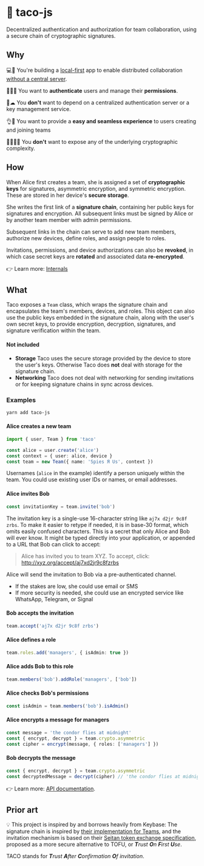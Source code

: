 # 🌮 taco-js

Decentralized authentication and authorization for team collaboration, using a secure chain of
cryptographic signatures.

## Why

💻🤝 You're building a [local-first](http://inkandswitch.com/local-first.html) app to enable distributed collaboration [without a central
server](http://medium.com/all-the-things/a-web-application-with-no-web-server-61000a6aed8f).

👩🏾🔑 You want to **authenticate** users and manage their **permissions**.

🚫☁ You **don't** want to depend on a centralized authentication server or a key management service.

👌💙 You want to provide a **easy and seamless experience** to users creating and joining teams

👨🏾‍💻🤪 You **don't** want to expose any of the underlying cryptographic complexity.

## How

When Alice first creates a team, she is assigned a set of **cryptographic keys** for signatures,
asymmetric encryption, and symmetric encryption. These are stored in her device's **secure storage**.

She writes the first link of a **signature chain**, containing her public keys for signatures and
encryption. All subsequent links must be signed by Alice or by another team member with admin
permissions.

Subsequent links in the chain can serve to add new team members, authorize new devices, define
roles, and assign people to roles.

Invitations, permissions, and device authorizations can also be **revoked**, in which case secret keys
are **rotated** and associated data **re-encrypted**.

👉 Learn more: [Internals](./docs/internals.md)

## What

Taco exposes a `Team` class, which wraps the signature chain and encapsulates the team's members,
devices, and roles. This object can also use the public keys embedded in the signature chain, along
with the user's own secret keys, to provide encryption, decryption, signatures, and signature
verification within the team.

#### Not included

- **Storage** Taco uses the secure storage provided by the device to store the user's keys.
  Otherwise Taco does **not** deal with storage for the signature chain.
- **Networking** Taco does not deal with networking for sending invitations or for keeping
  signature chains in sync across devices.

### Examples

```bash
yarn add taco-js
```

#### Alice creates a new team

```ts
import { user, Team } from 'taco'

const alice = user.create('alice')
const context = { user: alice, device }
const team = new Team({ name: 'Spies Я Us', context })
```

Usernames (`alice` in the example) identify a person uniquely within the team. You could use
existing user IDs or names, or email addresses.

#### Alice invites Bob

```ts
const invitationKey = team.invite('bob')
```

The invitation key is a single-use 16-character string like `aj7x d2jr 9c8f zrbs`. To make it easier
to retype if needed, it is in base-30 format, which omits easily confused characters. This is a
secret that only Alice and Bob will ever know. It might be typed directly into your application, or
appended to a URL that Bob can click to accept:

> Alice has invited you to team XYZ. To accept, click: http://xyz.org/accept/aj7xd2jr9c8fzrbs

Alice will send the invitation to Bob via a pre-authenticated channel.

- If the stakes are low, she could use email or SMS
- If more security is needed, she could use an encrypted service like WhatsApp, Telegram, or Signal

#### Bob accepts the invitation

```ts
team.accept('aj7x d2jr 9c8f zrbs')
```

#### Alice defines a role

```ts
team.roles.add('managers', { isAdmin: true })
```

#### Alice adds Bob to this role

```ts
team.members('bob').addRole('managers', ['bob'])
```

#### Alice checks Bob's permissions

```ts
const isAdmin = team.members('bob').isAdmin()
```

#### Alice encrypts a message for managers

```ts
const message = 'the condor flies at midnight'
const { encrypt, decrypt } = team.crypto.asymmetric
const cipher = encrypt(message, { roles: ['managers'] })
```

#### Bob decrypts the message

```ts
const { encrypt, decrypt } = team.crypto.asymmetric
const decryptedMessage = decrypt(cipher) // 'the condor flies at midnight'
```

👉 Learn more: [API documentation](./docs/api.md).

## Prior art

💡 This project is inspired by and borrows heavily from Keybase: The signature chain is inspired by [their implementation for Teams](https://keybase.io/docs/team), and the invitation mechanism is based on their [Seitan token exchange specification](https://keybase.io/docs/teams/seitan_v2), proposed as a more secure alternative to TOFU, or _**T**rust **O**n **F**irst **U**se_.

TACO stands for _**T**rust **A**fter **C**onfirmation **O**f invitation_.
